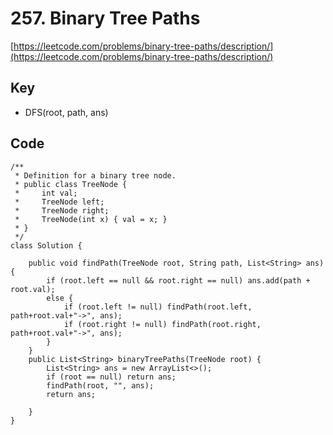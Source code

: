 # 257. Binary Tree Paths
[https://leetcode.com/problems/binary-tree-paths/description/](https://leetcode.com/problems/binary-tree-paths/description/)
## Key
* DFS(root, path, ans)
## Code
```
/**
 * Definition for a binary tree node.
 * public class TreeNode {
 *     int val;
 *     TreeNode left;
 *     TreeNode right;
 *     TreeNode(int x) { val = x; }
 * }
 */
class Solution {
    
    public void findPath(TreeNode root, String path, List<String> ans){
        if (root.left == null && root.right == null) ans.add(path + root.val);
        else {
            if (root.left != null) findPath(root.left, path+root.val+"->", ans);
            if (root.right != null) findPath(root.right, path+root.val+"->", ans);
        }
    }
    public List<String> binaryTreePaths(TreeNode root) {
        List<String> ans = new ArrayList<>();
        if (root == null) return ans;
        findPath(root, "", ans);
        return ans;
        
    }
}
```

